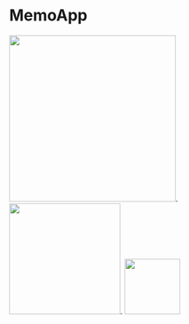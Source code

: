 # MemoApp

<img src="https://user-images.githubusercontent.com/69679578/136685498-46a9d138-b2a2-4004-8d4a-eb9334bda33b.png" width="300">.  <img src="https://user-images.githubusercontent.com/69679578/136685606-14af8d41-e5db-4aba-b8ae-e890d5505a23.png" width="200">.   <img src="https://user-images.githubusercontent.com/69679578/136685630-7767ffcb-3aae-4f44-acaa-9e28e8f8408d.png" width="100">


